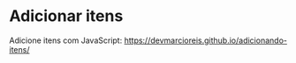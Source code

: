 # Adicionar itens
Adicione itens com JavaScript: https://devmarcioreis.github.io/adicionando-itens/
